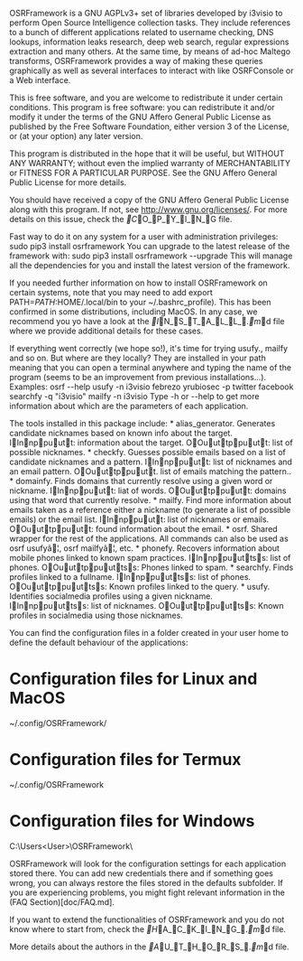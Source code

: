 OSRFramework is a GNU AGPLv3+ set of libraries developed by i3visio to perform
Open Source Intelligence collection tasks. They include references to a bunch
of different applications related to username checking, DNS lookups,
information leaks research, deep web search, regular expressions extraction and
many others. At the same time, by means of ad-hoc Maltego transforms,
OSRFramework provides a way of making these queries graphically as well as
several interfaces to interact with like OSRFConsole or a Web interface.

This is free software, and you are welcome to redistribute it under certain
conditions.
This program is free software: you can redistribute it and/or modify
it under the terms of the GNU Affero General Public License as published by
the Free Software Foundation, either version 3 of the License, or
(at your option) any later version.

This program is distributed in the hope that it will be useful,
but WITHOUT ANY WARRANTY; without even the implied warranty of
MERCHANTABILITY or FITNESS FOR A PARTICULAR PURPOSE.  See the
GNU Affero General Public License for more details.

You should have received a copy of the GNU Affero General Public License
along with this program.  If not, see <http://www.gnu.org/licenses/>.
For more details on this issue, check the _C_O_P_Y_I_N_G file.

Fast way to do it on any system for a user with administration privileges:
sudo pip3 install osrframework
You can upgrade to the latest release of the framework with:
sudo pip3 install osrframework --upgrade
This will manage all the dependencies for you and install the latest version of
the framework.

If you needed further information on how to install OSRFramework on certain
systems, note that you may need to add export PATH=$PATH:$HOME/.local/bin to
your ~/.bashrc_profile). This has been confirmed in some distributions,
including MacOS. In any case, we recommend you yo have a look at the _I_N_S_T_A_L_L_._m_d
file where we provide additional details for these cases.

If everything went correctly (we hope so!), it's time for trying usufy., mailfy
and so on. But where are they locally? They are installed in your path meaning
that you can open a terminal anywhere and typing the name of the program (seems
to be an improvement from previous installations...). Examples:
osrf --help
usufy -n i3visio febrezo yrubiosec -p twitter facebook
searchfy -q "i3visio"
mailfy -n i3visio
Type -h or --help to get more information about which are the parameters of
each application.

The tools installed in this package include:
    * alias_generator. Generates candidate nicknames based on known info about
      the target. IInnppuutt: information about the target. OOuuttppuutt: list of possible
      nicknames.
    * checkfy. Guesses possible emails based on a list of candidate nicknames
      and a pattern. IInnppuutt: list of nicknames and an email pattern. OOuuttppuutt.
      list of emails matching the pattern..
    * domainfy. Finds domains that currently resolve using a given word or
      nickname. IInnppuutt: liat of words. OOuuttppuutt: domains using that word that
      currently resolve.
    * mailfy. Find more information about emails taken as a reference either a
      nickname (to generate a list of possible emails) or the email list.
      IInnppuutt: list of nicknames or emails. OOuuttppuutt: found information about the
      email.
    * osrf. Shared wrapper for the rest of the applications. All commands can
      also be used as osrf usufyâ¦, osrf mailfyâ¦, etc.
    * phonefy. Recovers information about mobile phones linked to known spam
      practices. IInnppuuttss: list of phones. OOuuttppuuttss: Phones linked to spam.
    * searchfy. Finds profiles linked to a fullname. IInnppuuttss: list of phones.
      OOuuttppuuttss: Known profiles linked to the query.
    * usufy. Identifies socialmedia profiles using a given nickname. IInnppuuttss:
      list of nicknames. OOuuttppuuttss: Known profiles in socialmedia using those
      nicknames.

You can find the configuration files in a folder created in your user home to
define the default behaviour of the applications:
# Configuration files for Linux and MacOS
~/.config/OSRFramework/
# Configuration files for Termux
~/.config/OSRFramework
# Configuration files for Windows
C:\Users\<User>\OSRFramework\

OSRFramework will look for the configuration settings for each application
stored there. You can add new credentials there and if something goes wrong,
you can always restore the files stored in the defaults subfolder.
If you are experiencing problems, you might fight relevant information in the
(FAQ Section)[doc/FAQ.md].

If you want to extend the functionalities of OSRFramework and you do not know
where to start from, check the _H_A_C_K_I_N_G_._m_d file.

More details about the authors in the _A_U_T_H_O_R_S_._m_d file.
